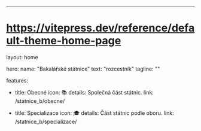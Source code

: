 ---
# https://vitepress.dev/reference/default-theme-home-page
layout: home

hero:
  name: "Bakalářské státnice"
  text: "rozcestník"
  tagline: ""

features:
  - title: Obecné
    icon: 📚
    details: Společná část státnic.
    link: /statnice_b/obecne/

  - title: Specializace
    icon: 🎓
    details: Část státnic podle oboru.
    link: /statnice_b/specializace/
